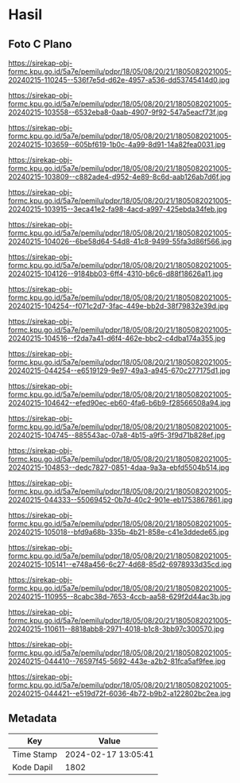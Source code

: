 # Hasil

## Foto C Plano

https://sirekap-obj-formc.kpu.go.id/5a7e/pemilu/pdpr/18/05/08/20/21/1805082021005-20240215-110245--536f7e5d-d62e-4957-a536-dd53745414d0.jpg

https://sirekap-obj-formc.kpu.go.id/5a7e/pemilu/pdpr/18/05/08/20/21/1805082021005-20240215-103558--6532eba8-0aab-4907-9f92-547a5eacf73f.jpg

https://sirekap-obj-formc.kpu.go.id/5a7e/pemilu/pdpr/18/05/08/20/21/1805082021005-20240215-103659--605bf619-1b0c-4a99-8d91-14a82fea0031.jpg

https://sirekap-obj-formc.kpu.go.id/5a7e/pemilu/pdpr/18/05/08/20/21/1805082021005-20240215-103809--c882ade4-d952-4e89-8c6d-aab126ab7d6f.jpg

https://sirekap-obj-formc.kpu.go.id/5a7e/pemilu/pdpr/18/05/08/20/21/1805082021005-20240215-103915--3eca41e2-fa98-4acd-a997-425ebda34feb.jpg

https://sirekap-obj-formc.kpu.go.id/5a7e/pemilu/pdpr/18/05/08/20/21/1805082021005-20240215-104026--6be58d64-54d8-41c8-9499-55fa3d86f566.jpg

https://sirekap-obj-formc.kpu.go.id/5a7e/pemilu/pdpr/18/05/08/20/21/1805082021005-20240215-104126--9184bb03-6ff4-4310-b6c6-d88f18626a11.jpg

https://sirekap-obj-formc.kpu.go.id/5a7e/pemilu/pdpr/18/05/08/20/21/1805082021005-20240215-104254--f071c2d7-3fac-449e-bb2d-38f79832e39d.jpg

https://sirekap-obj-formc.kpu.go.id/5a7e/pemilu/pdpr/18/05/08/20/21/1805082021005-20240215-104516--f2da7a41-d6f4-462e-bbc2-c4dba174a355.jpg

https://sirekap-obj-formc.kpu.go.id/5a7e/pemilu/pdpr/18/05/08/20/21/1805082021005-20240215-044254--e6519129-9e97-49a3-a945-670c277175d1.jpg

https://sirekap-obj-formc.kpu.go.id/5a7e/pemilu/pdpr/18/05/08/20/21/1805082021005-20240215-104642--efed90ec-eb60-4fa6-b6b9-f28566508a94.jpg

https://sirekap-obj-formc.kpu.go.id/5a7e/pemilu/pdpr/18/05/08/20/21/1805082021005-20240215-104745--885543ac-07a8-4b15-a9f5-3f9d71b828ef.jpg

https://sirekap-obj-formc.kpu.go.id/5a7e/pemilu/pdpr/18/05/08/20/21/1805082021005-20240215-104853--dedc7827-0851-4daa-9a3a-ebfd5504b514.jpg

https://sirekap-obj-formc.kpu.go.id/5a7e/pemilu/pdpr/18/05/08/20/21/1805082021005-20240215-044333--55069452-0b7d-40c2-901e-eb1753867861.jpg

https://sirekap-obj-formc.kpu.go.id/5a7e/pemilu/pdpr/18/05/08/20/21/1805082021005-20240215-105018--bfd9a68b-335b-4b21-858e-c41e3ddede65.jpg

https://sirekap-obj-formc.kpu.go.id/5a7e/pemilu/pdpr/18/05/08/20/21/1805082021005-20240215-105141--e748a456-6c27-4d68-85d2-6978933d35cd.jpg

https://sirekap-obj-formc.kpu.go.id/5a7e/pemilu/pdpr/18/05/08/20/21/1805082021005-20240215-110955--8cabc38d-7653-4ccb-aa58-629f2d44ac3b.jpg

https://sirekap-obj-formc.kpu.go.id/5a7e/pemilu/pdpr/18/05/08/20/21/1805082021005-20240215-110611--8818abb8-2971-4018-b1c8-3bb97c300570.jpg

https://sirekap-obj-formc.kpu.go.id/5a7e/pemilu/pdpr/18/05/08/20/21/1805082021005-20240215-044410--76597f45-5692-443e-a2b2-81fca5af9fee.jpg

https://sirekap-obj-formc.kpu.go.id/5a7e/pemilu/pdpr/18/05/08/20/21/1805082021005-20240215-044421--e519d72f-6036-4b72-b9b2-a122802bc2ea.jpg


## Metadata

| Key        | Value               |
| ---------- | ------------------- |
| Time Stamp | 2024-02-17 13:05:41 |
| Kode Dapil | 1802                |



